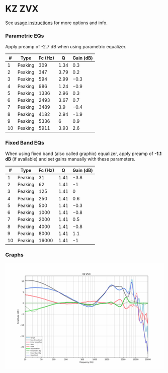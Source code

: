 # KZ ZVX
See [usage instructions](https://github.com/jaakkopasanen/AutoEq#usage) for more options and info.

### Parametric EQs
Apply preamp of -2.7 dB when using parametric equalizer.

|   # | Type    |   Fc (Hz) |    Q |   Gain (dB) |
|-----|---------|-----------|------|-------------|
|   1 | Peaking |       309 | 1.34 |         0.3 |
|   2 | Peaking |       347 | 3.79 |         0.2 |
|   3 | Peaking |       594 | 2.99 |        -0.3 |
|   4 | Peaking |       986 | 1.24 |        -0.9 |
|   5 | Peaking |      1336 | 2.96 |         0.3 |
|   6 | Peaking |      2493 | 3.67 |         0.7 |
|   7 | Peaking |      3489 | 3.9  |        -0.4 |
|   8 | Peaking |      4182 | 2.94 |        -1.9 |
|   9 | Peaking |      5336 | 6    |         0.9 |
|  10 | Peaking |      5911 | 3.93 |         2.6 |

### Fixed Band EQs
When using fixed band (also called graphic) equalizer, apply preamp of **-1.1 dB** (if available) and set gains manually with these parameters.

|   # | Type    |   Fc (Hz) |    Q |   Gain (dB) |
|-----|---------|-----------|------|-------------|
|   1 | Peaking |        31 | 1.41 |        -3.8 |
|   2 | Peaking |        62 | 1.41 |        -1   |
|   3 | Peaking |       125 | 1.41 |         0   |
|   4 | Peaking |       250 | 1.41 |         0.6 |
|   5 | Peaking |       500 | 1.41 |        -0.3 |
|   6 | Peaking |      1000 | 1.41 |        -0.8 |
|   7 | Peaking |      2000 | 1.41 |         0.5 |
|   8 | Peaking |      4000 | 1.41 |        -0.8 |
|   9 | Peaking |      8000 | 1.41 |         1.1 |
|  10 | Peaking |     16000 | 1.41 |        -1   |

### Graphs
![](./KZ%20ZVX.png)
